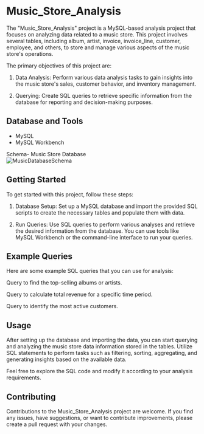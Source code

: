 # Music_Store_Analysis

The "Music_Store_Analysis" project is a MySQL-based analysis project that focuses on analyzing data related to a music store. This project involves several tables, including album, artist, invoice, invoice_line, customer, employee, and others, to store and manage various aspects of the music store's operations.

The primary objectives of this project are:

1. Data Analysis: Perform various data analysis tasks to gain insights into the music store's sales, customer behavior, and inventory management.

2. Querying: Create SQL queries to retrieve specific information from the database for reporting and decision-making purposes.

## Database and Tools
* MySQL
* MySQL Workbench

Schema- Music Store Database  
![MusicDatabaseSchema](https://user-images.githubusercontent.com/112153548/213707717-bfc9f479-52d9-407b-99e1-e94db7ae10a3.png)

## Getting Started

To get started with this project, follow these steps:

1. Database Setup: Set up a MySQL database and import the provided SQL scripts to create the necessary tables and populate them with data.

2. Run Queries: Use SQL queries to perform various analyses and retrieve the desired information from the database. You can use tools like MySQL Workbench or the command-line interface to run your queries.

## Example Queries

Here are some example SQL queries that you can use for analysis:

Query to find the top-selling albums or artists.

Query to calculate total revenue for a specific time period.

Query to identify the most active customers.

## Usage

After setting up the database and importing the data, you can start querying and analyzing the music store data information stored in the tables. Utilize SQL statements to perform tasks such as filtering, sorting, aggregating, and generating insights based on the available data.

Feel free to explore the SQL code and modify it according to your analysis requirements.

## Contributing

Contributions to the Music_Store_Analysis project are welcome. If you find any issues, have suggestions, or want to contribute improvements, please create a pull request with your changes.
